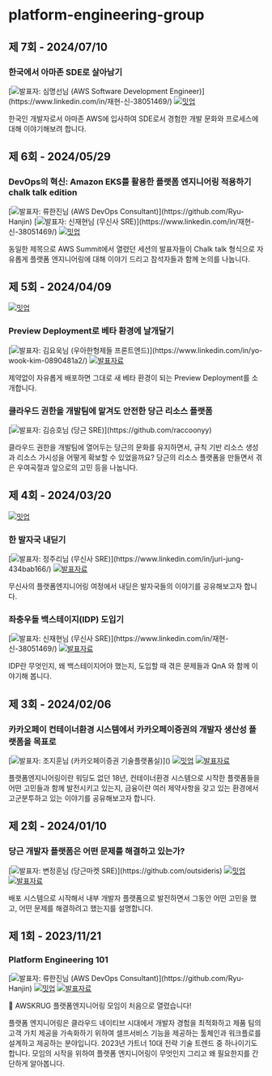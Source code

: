 # platform-engineering-group

## 제 7회 - 2024/07/10

### 한국에서 아마존 SDE로 살아남기

[![발표자: 심명선님 (AWS Software Development Engineer)](https://img.shields.io/badge/발표자-심명선님_(AWS_Software_Development_Engineer)-8A2BE2?style=flat-square&labelColor=black)](https://www.linkedin.com/in/재현-신-38051469/)
[![밋업](https://img.shields.io/badge/밋업-ED1C40?style=flat-square&logo=meetup)](https://www.meetup.com/ko-KR/awskrug/events/301414888/)

한국인 개발자로서 아마존 AWS에 입사하여 SDE로서 경험한 개발 문화와 프로세스에 대해 이야기해보려 합니다.

## 제 6회 - 2024/05/29

### DevOps의 혁신: Amazon EKS를 활용한 플랫폼 엔지니어링 적용하기 chalk talk edition

[![발표자: 류한진님 (AWS DevOps Consultant)](https://img.shields.io/badge/발표자-류한진님_(AWS_DevOps_Consultant)-8A2BE2?style=flat-square&labelColor=black)](https://github.com/Ryu-Hanjin)
[![발표자: 신재현님 (무신사 SRE)](https://img.shields.io/badge/발표자-신재현님_(무신사_SRE)-8A2BE2?style=flat-square&labelColor=black)](https://www.linkedin.com/in/재현-신-38051469/)
[![밋업](https://img.shields.io/badge/밋업-ED1C40?style=flat-square&logo=meetup)](https://www.meetup.com/ko-KR/awskrug/events/301083060/)

동일한 제목으로 AWS Summit에서 열렸던 세션의 발표자들이 Chalk talk 형식으로 자유롭게 플랫폼 엔지니어링에 대해 이야기 드리고 참석자들과 함께 논의를 나눕니다.

## 제 5회 - 2024/04/09

[![밋업](https://img.shields.io/badge/밋업-ED1C40?style=flat-square&logo=meetup)](https://www.meetup.com/awskrug/events/300007064)

### Preview Deployment로 베타 환경에 날개달기

[![발표자: 김요욱님 (우아한형제들 프론트엔드)](https://img.shields.io/badge/발표자-김요욱님_(우아한형제들_프론트엔드)-8A2BE2?style=flat-square&labelColor=black)](https://www.linkedin.com/in/yo-wook-kim-0890481a2/)
[![발표자료](https://img.shields.io/badge/발표자료-4285F4?style=flat-square&logo=googledocs&logoColor=ffffff)](./presentations/0005-Preview-Deployment로-베타-환경에-날개달기.pdf)

제약없이 자유롭게 배포하면 그대로 새 베타 환경이 되는 Preview Deployment를 소개합니다.

### 클라우드 권한을 개발팀에 맡겨도 안전한 당근 리소스 플랫폼

[![발표자: 김승호님 (당근 SRE)](https://img.shields.io/badge/발표자-김승호님_(당근_SRE)-8A2BE2?style=flat-square&labelColor=black)](https://github.com/raccoonyy)

클라우드 권한을 개발팀에 열어두는 당근의 문화를 유지하면서, 규칙 기반 리소스 생성과 리소스 가시성을 어떻게 확보할 수 있었을까요?
당근의 리소스 플랫폼을 만들면서 겪은 우여곡절과 앞으로의 고민 등을 나눕니다.

## 제 4회 - 2024/03/20

[![밋업](https://img.shields.io/badge/밋업-ED1C40?style=flat-square&logo=meetup)](https://www.meetup.com/awskrug/events/299591802/)

### 한 발자국 내딛기

[![발표자: 정주리님 (무신사 SRE)](https://img.shields.io/badge/발표자-정주리님_(무신사_SRE)-8A2BE2?style=flat-square&labelColor=black)](https://www.linkedin.com/in/juri-jung-434bab166/)
[![발표자료](https://img.shields.io/badge/발표자료-4285F4?style=flat-square&logo=googledocs&logoColor=ffffff)](./presentations/0004-한-발자국-내딛기.pdf)

무신사의 플랫폼엔지니어링 여정에서 내딛은 발자국들의 이야기를 공유해보고자 합니다.

### 좌충우돌 백스테이지(IDP) 도입기

[![발표자: 신재현님 (무신사 SRE)](https://img.shields.io/badge/발표자-신재현님_(무신사_SRE)-8A2BE2?style=flat-square&labelColor=black)](https://www.linkedin.com/in/재현-신-38051469/)
[![발표자료](https://img.shields.io/badge/발표자료-4285F4?style=flat-square&logo=googledocs&logoColor=ffffff)](./presentations/0004-좌충우돌-백스테이지-도입기.pdf)

IDP란 무엇인지, 왜 백스테이지어야 했는지, 도입할 때 겪은 문제들과 QnA 와 함께 이야기해 봅니다.

## 제 3회 - 2024/02/06

### 카카오페이 컨테이너환경 시스템에서 카카오페이증권의 개발자 생산성 플랫폼을 목표로

[![발표자: 조지훈님 (카카오페이증권 기술플랫폼실)](https://img.shields.io/badge/발표자-조지훈님_(카카오페이증권_기술플랫폼실)-8A2BE2?style=flat-square&labelColor=black)]()
[![밋업](https://img.shields.io/badge/밋업-ED1C40?style=flat-square&logo=meetup)](https://www.meetup.com/ko-KR/awskrug/events/298606250/)
[![발표자료](https://img.shields.io/badge/발표자료-4285F4?style=flat-square&logo=googledocs&logoColor=ffffff)](./presentations/0003-컨테이너환경-시스템에서-개발자-생산성-플랫폼을-목표로.pdf)

플랫폼엔지니어링이란 워딩도 없던 18년, 컨테이너환경 시스템으로 시작한 플랫폼들을 어떤 고민들과 함께 발전시키고 있는지, 금융이란 여러 제약사항을 갖고 있는 환경에서 고군분투하고 있는 이야기를 공유해보고자 합니다.

## 제 2회 - 2024/01/10

### 당근 개발자 플랫폼은 어떤 문제를 해결하고 있는가?

[![발표자: 변정훈님 (당근마켓 SRE)](https://img.shields.io/badge/발표자-변정훈님_(당근마켓_SRE)-8A2BE2?style=flat-square&labelColor=black)](https://github.com/outsideris)
[![밋업](https://img.shields.io/badge/밋업-ED1C40?style=flat-square&logo=meetup)](https://www.meetup.com/ko-KR/awskrug/events/298048627/)
[![발표자료](https://img.shields.io/badge/발표자료-4285F4?style=flat-square&logo=googledocs&logoColor=ffffff)](./presentations/0002-what-daangn-idp-solve.pdf)

배포 시스템으로 시작해서 내부 개발자 플랫폼으로 발전하면서 그동안 어떤 고민을 했고, 어떤 문제를 해결하려고 했는지를 설명합니다.

## 제 1회 - 2023/11/21

### Platform Engineering 101

[![발표자: 류한진님 (AWS DevOps Consultant)](https://img.shields.io/badge/발표자-류한진님_(AWS_DevOps_Consultant)-8A2BE2?style=flat-square&labelColor=black)](https://github.com/Ryu-Hanjin)
[![밋업](https://img.shields.io/badge/밋업-ED1C40?style=flat-square&logo=meetup)](https://www.meetup.com/ko-KR/awskrug/events/297065221)
[![발표자료](https://img.shields.io/badge/발표자료-4285F4?style=flat-square&logo=googledocs&logoColor=ffffff)](https://bit.ly/PlatformEngineer101)

🎉 AWSKRUG 플랫폼엔지니어링 모임이 처음으로 열렸습니다!

플랫폼 엔지니어링은 클라우드 네이티브 시대에서 개발자 경험을 최적화하고
제품 팀의 고객 가치 제공을 가속화하기 위하여 셀프서비스 기능을 제공하는 툴체인과 워크플로를 설계하고 제공하는 분야입니다.
2023년 가트너 10대 전략 기술 트렌드 중 하나이기도 합니다.
모임의 시작을 위하여 플랫폼 엔지니어링이 무엇인지 그리고 왜 필요한지를 간단하게 알아봅니다.
